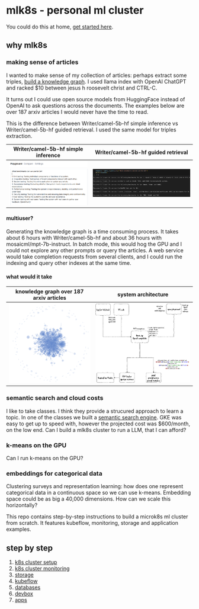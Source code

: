 # mlk8s - personal ml cluster
You could do this at home, [get started here](/docs/devbox/devbox.md).
## why mlk8s

### making sense of articles
I wanted to make sense of my collection of articles: perhaps extract some triples, [build a knowledge graph](/docs/apps/llama_index.md). I used llama index with OpenAI ChatGPT and racked $10 between jesus h roosevelt christ and CTRL-C. 

It turns out I could use open source models from HuggingFace instead of OpenAI to ask questions across the documents. The examples below are over 187 arxiv articles I would never have the time to read.

This is the difference between Writer/camel-5b-hf simple inference vs Writer/camel-5b-hf guided retrieval. I used the same model for triples extraction. 

| Writer/camel-5b-hf simple inference  | Writer/camel-5b-hf guided retrieval  |
|---|---|
| ![alt text](docs/images/camel-5b-hf.png "Writer/camel-5b-hf simple inference")|![alt text](docs/images/camel-5b-hf-llama-index.png "writer/camel-5b-hf guided retrieval") |

#### multiuser?
Generating the knowledge graph is a time consuming process. It takes about 6 hours with Writer/camel-5b-hf and about 36 hours with mosaicml/mpt-7b-instruct. In batch mode, this would hog the GPU and I could not explore any other prompts or query the articles. A web service would take completion requests from several clients, and I could run the indexing and query other indexes at the same time.

#### what would it take

| knowledge graph over 187 arxiv articles  | system architecture  |
|---|---|
| ![alt text](docs/images/187-medarxiv.png "Writer/camel-5b-hf simple inference")|![alt text](docs/diagrams/llama-compact-Page-2.drawio.png "writer/camel-5b-hf guided retrieval") |


### semantic search and cloud costs
I like to take classes. I think they provide a strucured approach to learn a topic. In one of the classes we built a [semantic search engine](/docs/apps/semsearch.md). GKE was easy to get up to speed with, however the projected cost was $600/month, on the low end.
Can I build a mlk8s cluster to run a LLM, that I can afford?

### k-means on the GPU
Can I run k-means on the GPU?

### embeddings for categorical data
Clustering surveys and representation learning: how does one represent categorical data in a continuous space so we can use k-means. Embedding space could be as big a 40,000 dimensions. How can we scale this horizontally? 

This repo contains step-by-step instructions to build a microk8s ml cluster from scratch. It features kubeflow, monitoring, storage and application examples.

## step by step
1. [k8s cluster setup](/docs/node-setup/node-setup.md)
2. [k8s cluster monitoring](/docs/monitoring/monitoring.md)
3. [storage](/docs/storage/storage.md)
4. [kubeflow](/docs/kubeflow/kubeflow.md)
5. [databases](/docs/databases/databases.md)
5. [devbox](/docs/devbox/devbox.md)
6. [apps](/docs/apps/apps.md)

